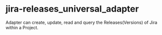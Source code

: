 # jira-releases_universal_adapter
 Adapter can create, update, read and query the Releases(Versions) of Jira within a Project.
